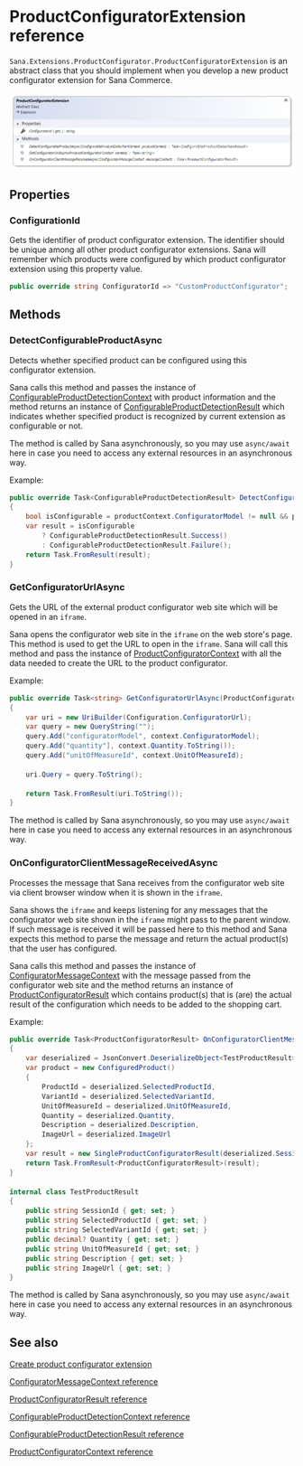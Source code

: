 ﻿# ProductConfiguratorExtension reference

`Sana.Extensions.ProductConfigurator.ProductConfiguratorExtension` is an abstract class that you should implement
when you develop a new product configurator extension for Sana Commerce.

![Class](img/product-configurator-extension/class.png)

## Properties

### ConfigurationId

Gets the identifier of product configurator extension. The identifier should be unique among
all other product configurator extensions. Sana will remember which products were configured
by which product configurator extension using this property value.

```cs
public override string ConfiguratorId => "CustomProductConfigurator";
```

## Methods

<a id="DetectConfigurableProductAsync"></a>
### DetectConfigurableProductAsync

Detects whether specified product can be configured using this configurator extension.

Sana calls this method and passes the instance of [ConfigurableProductDetectionContext](configurable-product-detection-context.md)
with product information and the method returns an instance of [ConfigurableProductDetectionResult](configurable-product-detection-result.md)
which indicates whether specified product is recognized by current extension as configurable or not.

The method is called by Sana asynchronously, so you may use `async/await` here in case
you need to access any external resources in an asynchronous way.

Example:

```cs
public override Task<ConfigurableProductDetectionResult> DetectConfigurableProductAsync(ConfigurableProductDetectionContext productContext)
{
    bool isConfigurable = productContext.ConfiguratorModel != null && productContext.ConfiguratorModel.StartsWith("my-custom-configurator:");
    var result = isConfigurable
        ? ConfigurableProductDetectionResult.Success()
        : ConfigurableProductDetectionResult.Failure();
    return Task.FromResult(result);
}
```

<a id="GetConfiguratorUrlAsync"></a>
### GetConfiguratorUrlAsync

Gets the URL of the external product configurator web site which will be opened in an `iframe`.

Sana opens the configurator web site in the `iframe` on the web store's page. This method is used to
get the URL to open in the `iframe`.
Sana will call this method and pass the instance of [ProductConfiguratorContext](product-configurator-context.md)
with all the data needed to create the URL to the product configurator.

Example:

```cs
public override Task<string> GetConfiguratorUrlAsync(ProductConfiguratorContext context)
{
    var uri = new UriBuilder(Configuration.ConfiguratorUrl);
    var query = new QueryString("");
    query.Add("configuratorModel", context.ConfiguratorModel);
    query.Add("quantity"], context.Quantity.ToString());
    query.Add("unitOfMeasureId", context.UnitOfMeasureId);

    uri.Query = query.ToString();

    return Task.FromResult(uri.ToString());
}
```

The method is called by Sana asynchronously, so you may use `async/await` here in case
you need to access any external resources in an asynchronous way.

<a id="OnConfiguratorClientMessageReceivedAsync"></a>
### OnConfiguratorClientMessageReceivedAsync

Processes the message that Sana receives from the configurator web site via client browser
window when it is shown in the `iframe`.

Sana shows the `iframe` and keeps listening for any messages that the configurator web site shown in
the `iframe` might pass to the parent window. If such message is received it will be passed here to this
method and Sana expects this method to parse the message and return the actual product(s) that the user
has configured.

Sana calls this method and passes the instance of [ConfiguratorMessageContext](configurator-message-context.md)
with the message passed from the configurator web site and the method returns an instance of
[ProductConfiguratorResult](product-configurator-result.md)
which contains product(s) that is (are) the actual result of the configuration which
needs to be added to the shopping cart.

Example:

```cs
public override Task<ProductConfiguratorResult> OnConfiguratorClientMessageReceivedAsync(ConfiguratorMessageContext messageContext)
{
    var deserialized = JsonConvert.DeserializeObject<TestProductResult>(messageContext.MessageFromConfigurator);
    var product = new ConfiguredProduct()
    {
        ProductId = deserialized.SelectedProductId,
        VariantId = deserialized.SelectedVariantId,
        UnitOfMeasureId = deserialized.UnitOfMeasureId,
        Quantity = deserialized.Quantity,
        Description = deserialized.Description,
        ImageUrl = deserialized.ImageUrl
    };
    var result = new SingleProductConfiguratorResult(deserialized.SessionId, product);
    return Task.FromResult<ProductConfiguratorResult>(result);
}

internal class TestProductResult
{
    public string SessionId { get; set; }
    public string SelectedProductId { get; set; }
    public string SelectedVariantId { get; set; }
    public decimal? Quantity { get; set; }
    public string UnitOfMeasureId { get; set; }
    public string Description { get; set; }
    public string ImageUrl { get; set; }
}
```

The method is called by Sana asynchronously, so you may use `async/await` here in case
you need to access any external resources in an asynchronous way.

## See also

[Create product configurator extension](https://community.sana-commerce.com/docs/SCC_Guides/Extensions/how-to//create-product-configurator-extension.md)

[ConfiguratorMessageContext reference](configurable-product-detection-context.md)

[ProductConfiguratorResult reference](product-configurator-result.md)

[ConfigurableProductDetectionContext reference](configurable-product-detection-context.md)

[ConfigurableProductDetectionResult reference](configurable-product-detection-result.md)

[ProductConfiguratorContext reference](product-configurator-context.md)
